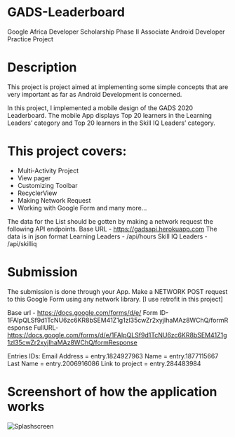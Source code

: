 # GADS-Leaderboard
Google Africa Developer Scholarship Phase II Associate Android Developer Practice Project

# Description
This project is project aimed at implementing some simple concepts that are very important as far as Android Development is concerned.

In this project, I implemented a mobile design of the GADS 2020 Leaderboard.
The mobile App displays Top 20 learners in the Learning Leaders’ category and Top 20 learners in the Skill IQ Leaders’ category.

# This project covers:
 - Multi-Activity Project
 - View pager
 - Customizing Toolbar
 - RecyclerView
 - Making Network Request
 - Working with Google Form and many more...

The data  for the List should be gotten by making a network request the following API endpoints.
Base URL - https://gadsapi.herokuapp.com
The data is in json format
Learning Leaders - /api/hours
Skill IQ Leaders - /api/skilliq

# Submission

The submission is done through your App.
Make a NETWORK POST request to this Google Form using any network library. [I use retrofit in this project]

Base url - https://docs.google.com/forms/d/e/
Form ID-1FAIpQLSf9d1TcNU6zc6KR8bSEM41Z1g1zl35cwZr2xyjIhaMAz8WChQ/formResponse
FullURL- https://docs.google.com/forms/d/e/1FAIpQLSf9d1TcNU6zc6KR8bSEM41Z1g1zl35cwZr2xyjIhaMAz8WChQ/formResponse

Entries IDs:
Email Address = entry.1824927963
Name = entry.1877115667
Last Name = entry.2006916086
Link to project = entry.284483984

# Screenshort of how the application works
![Splashscreen](https://user-images.githubusercontent.com/49924816/93518023-ec855c80-f934-11ea-9eae-8c51314538f6.png)
